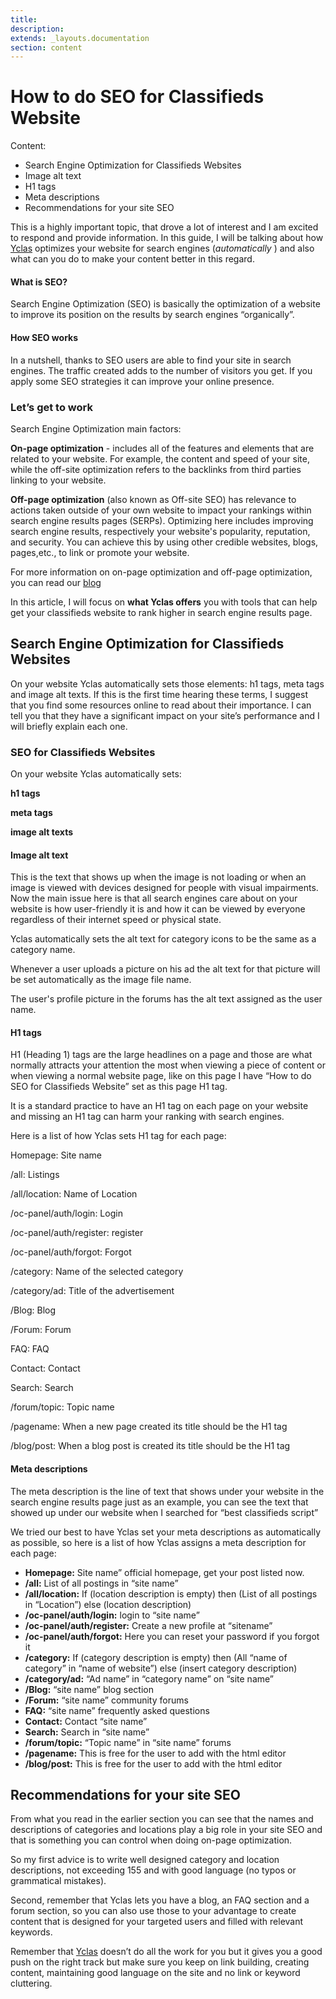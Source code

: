 ```yaml
---
title:
description:
extends: _layouts.documentation
section: content
---
```


# How to do SEO for Classifieds Website
Content:
- Search Engine Optimization for Classifieds Websites
- Image alt text
-  H1 tags
- Meta descriptions
- Recommendations for your site SEO

This is a highly important topic, that drove a lot of interest and I am excited to respond and provide information. 
In this guide, I will be talking about how  [Yclas](http://yclas.com/)  optimizes your website for search engines (*automatically* ) and also what can you do to make your content better in this regard.

#### What is SEO?  

Search Engine Optimization (SEO) is basically the optimization of a website to improve its position on the results by search engines “organically”.

#### How SEO works

In a nutshell, thanks to SEO users are able to find your site in search engines. The traffic created adds to the number of visitors you get. If you apply some SEO strategies it can improve your online presence. 

### Let’s get to work

Search Engine Optimization main factors:

**On-page optimization** - includes all of the features and elements that are related to your website. For example, the content and speed of your site, while the off-site optimization refers to the backlinks from third parties linking to your website.

**Off-page optimization** (also known as Off-site SEO) has relevance to actions taken outside of your own website to impact your rankings within search engine results pages (SERPs). Optimizing here includes improving search engine results, respectively your website's popularity, reputation, and security. You can achieve this by using other credible websites, blogs, pages,etc., to link or promote your website.

For more information on on-page optimization and off-page optimization, you can read our [blog](https://yclas.com/blog/seo-for-classified-websites-with-yclas.html)

In this article, I will focus on  **what Yclas offers**  you with tools that can help get your classifieds website to rank higher in search engine results page.

## Search Engine Optimization for Classifieds Websites

On your website Yclas automatically sets those elements: h1 tags, meta tags and image alt texts. If this is the first time hearing these terms, I suggest that you find some resources online to read about their importance. I can tell you that they have a significant impact on your site’s performance and I will briefly explain each one.


### SEO for Classifieds Websites

On your website Yclas automatically sets:

**h1 tags**

**meta tags**

**image alt texts**

#### Image alt text

This is the text that shows up when the image is not loading or when an image is viewed with devices designed for people with visual impairments. Now the main issue here is that all search engines care about on your website is how user-friendly it is and how it can be viewed by everyone regardless of their internet speed or physical state.

Yclas automatically sets the alt text for category icons to be the same as a category name.

Whenever a user uploads a picture on his ad the alt text for that picture will be set automatically as the image file name.

The user's profile picture in the forums has the alt text assigned as the user name.

#### H1 tags

H1 (Heading 1) tags are the large headlines on a page and those are what normally attracts your attention the most when viewing a piece of content or when viewing a normal website page, like on this page I have “How to do SEO for Classifieds Website” set as this page H1 tag.

It is a standard practice to have an H1 tag on each page on your website and missing an H1 tag can harm your ranking with search engines.

Here is a list of how Yclas sets H1 tag for each page:

Homepage: Site name

/all: Listings

/all/location: Name of Location

/oc-panel/auth/login: Login

/oc-panel/auth/register: register

/oc-panel/auth/forgot: Forgot

/category: Name of the selected category

/category/ad: Title of the advertisement

/Blog: Blog

/Forum: Forum

FAQ: FAQ

Contact: Contact

Search: Search

/forum/topic: Topic name

/pagename: When a new page created its title should be the H1 tag

/blog/post: When a blog post is created its title should be the H1 tag

#### Meta descriptions

The meta description is the line of text that shows under your website in the search engine results page just as an example, you can see the text that showed up under our website when I searched for “best classifieds script”

We tried our best to have Yclas set your meta descriptions as automatically as possible, so here is a list of how Yclas assigns a meta description for each page:

- **Homepage:**  Site name” official homepage, get your post listed now.
- **/all:**  List of all postings in “site name”
- **/all/location:**  If (location description is empty) then (List of all postings in “Location”) else (location description)
- **/oc-panel/auth/login:**  login to “site name”
- **/oc-panel/auth/register:**  Create a new profile at “sitename”
- **/oc-panel/auth/forgot:**  Here you can reset your password if you forgot it
- **/category:**  If (category description is empty) then (All “name of category” in “name of website”) else (insert category description)
- **/category/ad:**  “Ad name” in “category name” on “site name”
- **/Blog:**  “site name” blog section
- **/Forum:**  “site name” community forums
- **FAQ:**  “site name” frequently asked questions
- **Contact:**  Contact “site name”
- **Search:**  Search in “site name”
- **/forum/topic:**  “Topic name” in “site name” forums
- **/pagename:**  This is free for the user to add with the html editor
- **/blog/post:**  This is free for the user to add with the html editor

## Recommendations for your site SEO

From what you read in the earlier section you can see that the names and descriptions of categories and locations play a big role in your site SEO and that is something you can control when doing on-page optimization.

So my first advice is to write well designed category and location descriptions, not exceeding 155 and with good language (no typos or grammatical mistakes).

Second, remember that Yclas lets you have a blog, an FAQ section and a forum section, so you can also use those to your advantage to create content that is designed for your targeted users and filled with relevant keywords.

Remember that  [Yclas](http://yclas.com/)  doesn’t do all the work for you but it gives you a good push on the right track but make sure you keep on link building, creating content, maintaining good language on the site and no link or keyword cluttering.
